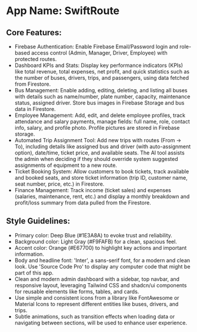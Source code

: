 # **App Name**: SwiftRoute

## Core Features:

- Firebase Authentication: Enable Firebase Email/Password login and role-based access control (Admin, Manager, Driver, Employee) with protected routes.
- Dashboard KPIs and Stats: Display key performance indicators (KPIs) like total revenue, total expenses, net profit, and quick statistics such as the number of buses, drivers, trips, and passengers, using data fetched from Firestore.
- Bus Management: Enable adding, editing, deleting, and listing all buses with details such as name/number, plate number, capacity, maintenance status, assigned driver. Store bus images in Firebase Storage and bus data in Firestore.
- Employee Management: Add, edit, and delete employee profiles, track attendance and salary payments, manage fields: full name, role, contact info, salary, and profile photo. Profile pictures are stored in Firebase storage.
- Automated Trip Assignment Tool: Add new trips with routes (From → To), including details like assigned bus and driver (with auto-assignment option), date/time, ticket price, and available seats. The AI tool assists the admin when deciding if they should override system suggested assignments of equipment to a new route.
- Ticket Booking System: Allow customers to book tickets, track available and booked seats, and store ticket information (trip ID, customer name, seat number, price, etc.) in Firestore.
- Finance Management: Track income (ticket sales) and expenses (salaries, maintenance, rent, etc.) and display a monthly breakdown and profit/loss summary from data pulled from the Firestore.

## Style Guidelines:

- Primary color: Deep Blue (#1E3A8A) to evoke trust and reliability.
- Background color: Light Gray (#F9FAFB) for a clean, spacious feel.
- Accent color: Orange (#E67700) to highlight key actions and important information.
- Body and headline font: 'Inter', a sans-serif font, for a modern and clean look. Use 'Source Code Pro' to display any computer code that might be part of this app.
- Clean and modern admin dashboard with a sidebar, top navbar, and responsive layout, leveraging Tailwind CSS and shadcn/ui components for reusable elements like forms, tables, and cards.
- Use simple and consistent icons from a library like FontAwesome or Material Icons to represent different entities like buses, drivers, and trips.
- Subtle animations, such as transition effects when loading data or navigating between sections, will be used to enhance user experience.